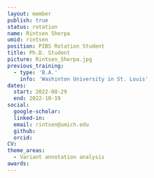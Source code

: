 ```yaml
---
layout: member
publish: true
status: rotation
name: Rintsen Sherpa
umid: rintsen
position: PIBS Rotation Student
title: Ph.D. Student 
picture: Rintsen_Sherpa.jpg
previous_training:
  - type: 'B.A.'
    info: 'Washinton University in St. Louis'
dates:
  start: 2022-08-29
  end: 2022-10-19
social: 
  google-scholar: 
  linked-in: 
  email: rintsen@umich.edu
  github:
  orcid:
CV: 
theme_areas:
  - Variant annotation analysis
awards:
---
```


